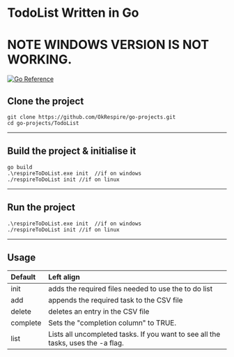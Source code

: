 # TodoList Written in Go

# NOTE WINDOWS VERSION IS NOT WORKING.



[![Go Reference](https://pkg.go.dev/badge/golang.org/x/example.svg)](https://pkg.go.dev/golang.org/x/example)


## Clone the project

```
git clone https://github.com/OkRespire/go-projects.git
cd go-projects/TodoList
```
---
## Build the project & initialise it
```
go build
.\respireToDoList.exe init  //if on windows
./respireToDoList init //if on linux
```
---
## Run the project

```
.\respireToDoList.exe init  //if on windows
./respireToDoList init //if on linux
```


---
## Usage
| Default | Left align |
| :- | :- | 
| init | adds the required files needed to use the to do list|
| add | appends the required task to the CSV file | 
| delete | deletes an entry in the CSV file  | 
| complete | Sets the "completion column" to TRUE. |
| list |Lists all uncompleted tasks. If you want to see all the tasks, uses the -a flag.  |